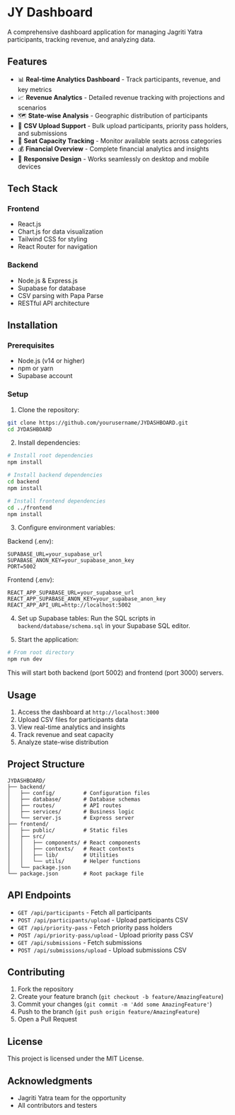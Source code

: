 # JY Dashboard

A comprehensive dashboard application for managing Jagriti Yatra participants, tracking revenue, and analyzing data.

## Features

- 📊 **Real-time Analytics Dashboard** - Track participants, revenue, and key metrics
- 📈 **Revenue Analytics** - Detailed revenue tracking with projections and scenarios
- 🗺️ **State-wise Analysis** - Geographic distribution of participants
- 📁 **CSV Upload Support** - Bulk upload participants, priority pass holders, and submissions
- 🎯 **Seat Capacity Tracking** - Monitor available seats across categories
- 💰 **Financial Overview** - Complete financial analytics and insights
- 📱 **Responsive Design** - Works seamlessly on desktop and mobile devices

## Tech Stack

### Frontend
- React.js
- Chart.js for data visualization
- Tailwind CSS for styling
- React Router for navigation

### Backend
- Node.js & Express.js
- Supabase for database
- CSV parsing with Papa Parse
- RESTful API architecture

## Installation

### Prerequisites
- Node.js (v14 or higher)
- npm or yarn
- Supabase account

### Setup

1. Clone the repository:
```bash
git clone https://github.com/yourusername/JYDASHBOARD.git
cd JYDASHBOARD
```

2. Install dependencies:
```bash
# Install root dependencies
npm install

# Install backend dependencies
cd backend
npm install

# Install frontend dependencies
cd ../frontend
npm install
```

3. Configure environment variables:

Backend (.env):
```env
SUPABASE_URL=your_supabase_url
SUPABASE_ANON_KEY=your_supabase_anon_key
PORT=5002
```

Frontend (.env):
```env
REACT_APP_SUPABASE_URL=your_supabase_url
REACT_APP_SUPABASE_ANON_KEY=your_supabase_anon_key
REACT_APP_API_URL=http://localhost:5002
```

4. Set up Supabase tables:
Run the SQL scripts in `backend/database/schema.sql` in your Supabase SQL editor.

5. Start the application:
```bash
# From root directory
npm run dev
```

This will start both backend (port 5002) and frontend (port 3000) servers.

## Usage

1. Access the dashboard at `http://localhost:3000`
2. Upload CSV files for participants data
3. View real-time analytics and insights
4. Track revenue and seat capacity
5. Analyze state-wise distribution

## Project Structure

```
JYDASHBOARD/
├── backend/
│   ├── config/         # Configuration files
│   ├── database/       # Database schemas
│   ├── routes/         # API routes
│   ├── services/       # Business logic
│   └── server.js       # Express server
├── frontend/
│   ├── public/         # Static files
│   ├── src/
│   │   ├── components/ # React components
│   │   ├── contexts/   # React contexts
│   │   ├── lib/        # Utilities
│   │   └── utils/      # Helper functions
│   └── package.json
└── package.json        # Root package file
```

## API Endpoints

- `GET /api/participants` - Fetch all participants
- `POST /api/participants/upload` - Upload participants CSV
- `GET /api/priority-pass` - Fetch priority pass holders
- `POST /api/priority-pass/upload` - Upload priority pass CSV
- `GET /api/submissions` - Fetch submissions
- `POST /api/submissions/upload` - Upload submissions CSV

## Contributing

1. Fork the repository
2. Create your feature branch (`git checkout -b feature/AmazingFeature`)
3. Commit your changes (`git commit -m 'Add some AmazingFeature'`)
4. Push to the branch (`git push origin feature/AmazingFeature`)
5. Open a Pull Request

## License

This project is licensed under the MIT License.

## Acknowledgments

- Jagriti Yatra team for the opportunity
- All contributors and testers